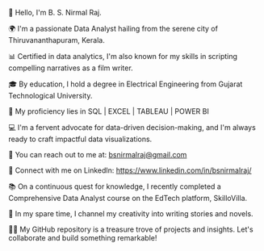 👋 Hello, I'm B. S. Nirmal Raj.

🌍 I'm a passionate Data Analyst hailing from the serene city of Thiruvananthapuram, Kerala.

📊 Certified in data analytics, I'm also known for my skills in scripting compelling narratives as a film writer.

🎓 By education, I hold a degree in Electrical Engineering from Gujarat Technological University.

💼 My proficiency lies in SQL | EXCEL | TABLEAU | POWER BI

💻 I'm a fervent advocate for data-driven decision-making, and I'm always ready to craft impactful data visualizations.

📧 You can reach out to me at: bsnirmalraj@gmail.com

🔗 Connect with me on LinkedIn: https://www.linkedin.com/in/bsnirmalraj/ 

📚 On a continuous quest for knowledge, I recently completed a Comprehensive Data Analyst course on the EdTech platform, SkilloVilla.

📖 In my spare time, I channel my creativity into writing stories and novels.

👨‍💻 My GitHub repository is a treasure trove of projects and insights. Let's collaborate and build something remarkable!

<!---
bsnirmalraj/bsnirmalraj is a ✨ special ✨ repository because its `README.md` (this file) appears on your GitHub profile.
You can click the Preview link to take a look at your changes.
--->
